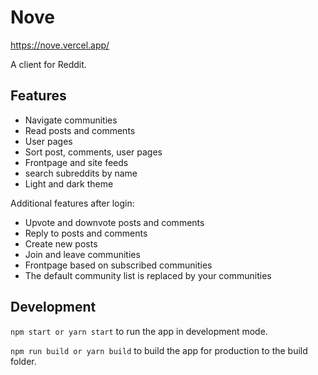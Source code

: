 # Nove

https://nove.vercel.app/

A client for Reddit.

## Features

- Navigate communities
- Read posts and comments
- User pages
- Sort post, comments, user pages
- Frontpage and site feeds
- search subreddits by name
- Light and dark theme

Additional features after login:

- Upvote and downvote posts and comments
- Reply to posts and comments
- Create new posts
- Join and leave communities
- Frontpage based on subscribed communities
- The default community list is replaced by your communities

## Development

`npm start or yarn start` to run the app in development mode.

`npm run build or yarn build` to build the app for production to the build folder.
